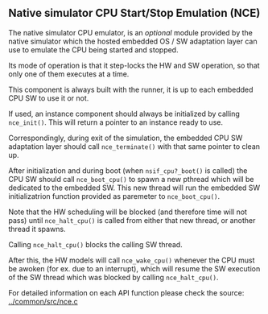 ## Native simulator CPU Start/Stop Emulation (NCE)

The native simulator CPU emulator, is an *optional* module provided by the native simulator which
the hosted embedded OS / SW adaptation layer can use to emulate the CPU being started and stopped.

Its mode of operation is that it step-locks the HW and SW operation, so that only one of
them executes at a time.

This component is always built with the runner, it is up to each embedded CPU SW to use it or not.

If used, an instance component should always be initialized by calling `nce_init()`.
This will return a pointer to an instance ready to use.

Correspondingly, during exit of the simulation, the embedded CPU SW adaptation layer should
call `nce_terminate()` with that same pointer to clean up.

After initialization and during boot (when `nsif_cpu?_boot()` is called) the CPU SW
should call `nce_boot_cpu()` to spawn a new pthread which will be dedicated to the
embedded SW. This new thread will run the embedded SW initializatrion function provided
as paremeter to `nce_boot_cpu()`.

Note that the HW scheduling will be blocked (and therefore time will not pass)
until `nce_halt_cpu()` is called from either that new thread, or another thread it spawns.

Calling `nce_halt_cpu()` blocks the calling SW thread.

After this, the HW models will call `nce_wake_cpu()` whenever the CPU must be awoken (for ex.
due to an interrupt), which will resume the SW execution of the SW thread which was blocked by
calling `nce_halt_cpu()`.

For detailed information on each API function please check the source:
[../common/src/nce.c](../common/src/nce.c)
